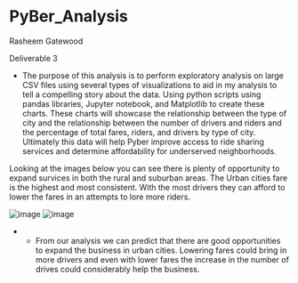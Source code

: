 # PyBer_Analysis
Rasheem Gatewood


Deliverable 3


-	The purpose of this analysis is to perform exploratory analysis on large CSV files using several types of visualizations to aid in my analysis to tell a compelling story about the data. Using python scripts using pandas libraries, Jupyter notebook, and Matplotlib to create these charts. These charts will showcase the relationship between the type of city and the relationship between the number of drivers and riders and the percentage of total fares, riders, and drivers by type of city. Ultimately this data will help Pyber improve access to ride sharing services and determine affordability for underserved neighborhoods. 

Looking at the images below you can see there is plenty of opportunity to expand survices in both the rural and suburban areas. The Urban cities fare is the highest and  most consistent. With the most drivers they can afford to lower the fares in an attempts to lore more riders. 

![image](https://user-images.githubusercontent.com/93060074/149824663-12813bfe-e661-43c1-b875-9731307638f0.png)
![image](https://user-images.githubusercontent.com/93060074/149824718-18c2c038-5906-4a66-be77-260009d8fc4d.png)

- -	From our analysis we can predict that there are good opportunities to expand the business in urban cities. Lowering fares could bring in more drivers and even with lower fares the increase in the number of drives could considerably help the business. 

